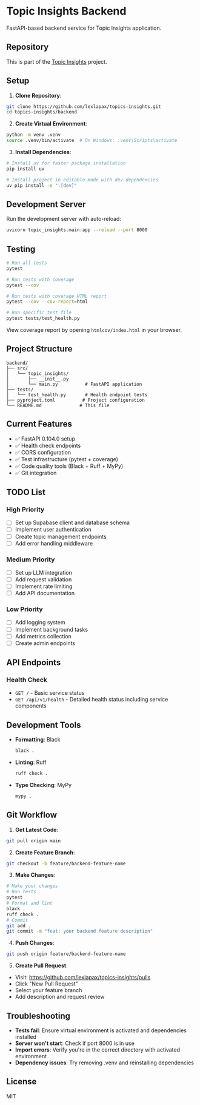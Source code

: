 # Topic Insights Backend

FastAPI-based backend service for Topic Insights application.

## Repository

This is part of the [Topic Insights](https://github.com/lexlapax/topics-insights) project.

## Setup

1. **Clone Repository**:
```bash
git clone https://github.com/lexlapax/topics-insights.git
cd topics-insights/backend
```

2. **Create Virtual Environment**:
```bash
python -m venv .venv
source .venv/bin/activate  # On Windows: .venv\Scripts\activate
```

3. **Install Dependencies**:
```bash
# Install uv for faster package installation
pip install uv

# Install project in editable mode with dev dependencies
uv pip install -e ".[dev]"
```

## Development Server

Run the development server with auto-reload:
```bash
uvicorn topic_insights.main:app --reload --port 8000
```

## Testing

```bash
# Run all tests
pytest

# Run tests with coverage
pytest --cov

# Run tests with coverage HTML report
pytest --cov --cov-report=html

# Run specific test file
pytest tests/test_health.py
```

View coverage report by opening `htmlcov/index.html` in your browser.

## Project Structure

```
backend/
├── src/
│   └── topic_insights/
│       ├── __init__.py
│       └── main.py          # FastAPI application
├── tests/
│   └── test_health.py       # Health endpoint tests
├── pyproject.toml          # Project configuration
└── README.md              # This file
```

## Current Features

- ✅ FastAPI 0.104.0 setup
- ✅ Health check endpoints
- ✅ CORS configuration
- ✅ Test infrastructure (pytest + coverage)
- ✅ Code quality tools (Black + Ruff + MyPy)
- ✅ Git integration

## TODO List

### High Priority
- [ ] Set up Supabase client and database schema
- [ ] Implement user authentication
- [ ] Create topic management endpoints
- [ ] Add error handling middleware

### Medium Priority
- [ ] Set up LLM integration
- [ ] Add request validation
- [ ] Implement rate limiting
- [ ] Add API documentation

### Low Priority
- [ ] Add logging system
- [ ] Implement background tasks
- [ ] Add metrics collection
- [ ] Create admin endpoints

## API Endpoints

### Health Check
- `GET /` - Basic service status
- `GET /api/v1/health` - Detailed health status including service components

## Development Tools

- **Formatting**: Black
  ```bash
  black .
  ```

- **Linting**: Ruff
  ```bash
  ruff check .
  ```

- **Type Checking**: MyPy
  ```bash
  mypy .
  ```

## Git Workflow

1. **Get Latest Code**:
```bash
git pull origin main
```

2. **Create Feature Branch**:
```bash
git checkout -b feature/backend-feature-name
```

3. **Make Changes**:
```bash
# Make your changes
# Run tests
pytest
# Format and lint
black .
ruff check .
# Commit
git add .
git commit -m "feat: your backend feature description"
```

4. **Push Changes**:
```bash
git push origin feature/backend-feature-name
```

5. **Create Pull Request**:
- Visit: https://github.com/lexlapax/topics-insights/pulls
- Click "New Pull Request"
- Select your feature branch
- Add description and request review

## Troubleshooting

- **Tests fail**: Ensure virtual environment is activated and dependencies installed
- **Server won't start**: Check if port 8000 is in use
- **Import errors**: Verify you're in the correct directory with activated environment
- **Dependency issues**: Try removing .venv and reinstalling dependencies

## License

MIT
